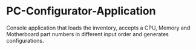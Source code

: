# PC-Configurator-Application
Console application that loads the inventory, accepts a CPU, Memory and Motherboard part numbers in different input order and generates configurations.
